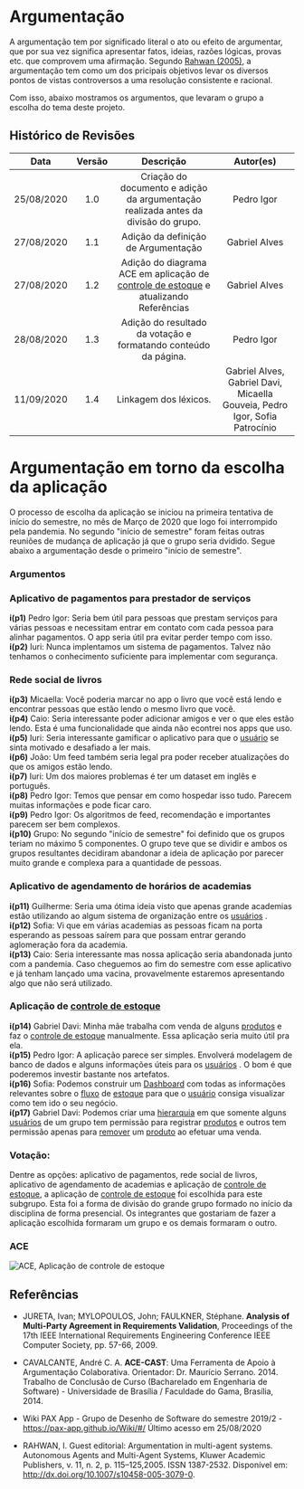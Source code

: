 # Argumentação

A argumentação tem por significado literal o ato ou efeito de argumentar, que por sua vez significa apresentar fatos, ideias, razões lógicas, provas etc. que comprovem uma afirmação. Segundo [Rahwan (2005)](#Referências), a argumentação tem como um dos pricipais objetivos levar os diversos pontos de vistas controversos a uma resolução consistente e racional.

Com isso, abaixo mostramos os argumentos, que levaram o grupo a escolha do tema deste projeto.

## Histórico de Revisões

|    Data    | Versão |                                                           Descrição                                                           |   Autor(es)   |
| :--------: | :----: | :---------------------------------------------------------------------------------------------------------------------------: | :-----------: |
| 25/08/2020 |  1.0   |                      Criação do documento e adição da argumentação realizada antes da divisão do grupo.                       |  Pedro Igor   |
| 27/08/2020 |  1.1   |                                              Adição da definição de Argumentação                                              | Gabriel Alves |
| 27/08/2020 |  1.2   | Adição do diagrama ACE em aplicação de [controle de estoque](Modeling/verbo?id=Controle-de-Estoque) e atualizando Referências | Gabriel Alves |
| 28/08/2020 |  1.3   |                                Adição do resultado da votação e formatando conteúdo da página.                                |  Pedro Igor   |
| 11/09/2020 |  1.4   |  Linkagem dos léxicos. | Gabriel Alves, Gabriel Davi, Micaella Gouveia, Pedro Igor, Sofia Patrocínio |

# Argumentação em torno da escolha da aplicação

O processo de escolha da aplicação se iniciou na primeira tentativa de início do semestre, no mês de Março de 2020 que logo foi interrompido pela pandemia. No segundo "início de semestre" foram feitas outras reuniões de mudança de aplicação já que o grupo seria dvidido. Segue abaixo a argumentação desde o primeiro "início de semestre".

### Argumentos

### Aplicativo de pagamentos para prestador de serviços

**i(p1)** Pedro Igor: Seria bem útil para pessoas que prestam serviços para várias pessoas e necessitam entrar em contato com cada pessoa para alinhar pagamentos. O app seria útil pra evitar perder tempo com isso.<br>
**i(p2)** Iuri: Nunca implentamos um sistema de pagamentos. Talvez não tenhamos o conhecimento suficiente para implementar com segurança.<br>

### Rede social de livros

**i(p3)** Micaella: Você poderia marcar no app o livro que você está lendo e encontrar pessoas que estão lendo o mesmo livro que você.<br>
**i(p4)** Caio: Seria interessante poder adicionar amigos e ver o que eles estão lendo. Esta é uma funcionalidade que ainda não econtrei nos apps que uso.<br>
**i(p5)** Iuri: Seria interessante gamificar o aplicativo para que o [usuário](Modeling/objeto?id=usuário) se sinta motivado e desafiado a ler mais.<br>
**i(p6)** João: Um feed também seria legal pra poder receber atualizações do que os amigos estão lendo.<br>
**i(p7)** Iuri: Um dos maiores problemas é ter um dataset em inglês e português.<br>
**i(p8)** Pedro Igor: Temos que pensar em como hospedar isso tudo. Parecem muitas informações e pode ficar caro.<br>
**i(p9)** Pedro Igor: Os algoritmos de feed, recomendação e importantes parecem ser bem complexos.<br>
**i(p10)** Grupo: No segundo "início de semestre" foi definido que os grupos teriam no máximo 5 componentes. O grupo teve que se dividir e ambos os grupos resultantes decidiram abandonar a ideia de aplicação por parecer muito grande e complexa para a quantidade de pessoas.<br>

### Aplicativo de agendamento de horários de academias

**i(p11)** Guilherme: Seria uma ótima ideia visto que apenas grande academias estão utilizando ao algum sistema de organização entre os [usuários](Modeling/objeto?id=usuário) .<br>
**i(p12)** Sofia: Vi que em várias academias as pessoas ficam na porta esperando as pessoas saírem para que possam entrar gerando aglomeração fora da academia.<br>
**i(p13)** Caio: Seria interessante mas nossa aplicação seria abandonada junto com a pandemia. Caso cheguemos ao fim do semestre com esse aplicativo e já tenham lançado uma vacina, provavelmente estaremos apresentando algo que não será utilizado.<br>

### Aplicação de [controle de estoque](Modeling/verbo?id=Controle-de-Estoque)

**i(p14)** Gabriel Davi: Minha mãe trabalha com venda de alguns [produtos](Modeling/objeto?id=Produto) e faz o [controle de estoque](Modeling/verbo?id=Controle-de-Estoque) manualmente. Essa aplicação seria muito útil pra ela.<br>
**i(p15)** Pedro Igor: A aplicação parece ser simples. Envolverá modelagem de banco de dados e alguns informações úteis para os [usuários](Modeling/objeto?id=usuário) . O bom é que poderemos investir bastante nos artefatos.<br>
**i(p16)** Sofia: Podemos construir um [Dashboard](Modeling/objeto?id=Dashboard) com todas as informações relevantes sobre o [fluxo](Modeling/verbo?id=fluxo) de [estoque](Modeling/objeto?id=Estoque) para que o [usuário](Modeling/objeto?id=usuário) consiga visualizar como tem ido o seu negócio.<br>
**i(p17)** Gabriel Davi: Podemos criar uma [hierarquia](Modeling/objeto?id=Papéis-dos-colaboradores) em que somente alguns [usuários](Modeling/objeto?id=usuário) de um grupo tem permissão para registrar [produtos](Modeling/objeto?id=Produto) e outros tem permissão apenas para [remover](Modeling/verbo?id=Baixa-em-Produto) um [produto](Modeling/objeto?id=Produto) ao efetuar uma venda.<br>

### Votação:

Dentre as opções: aplicativo de pagamentos, rede social de livros, aplicativo de agendamento de academias e aplicação de [controle de estoque](Modeling/verbo?id=Controle-de-Estoque), a aplicação de [controle de estoque](Modeling/verbo?id=Controle-de-Estoque) foi escolhida para este subgrupo. Esta foi a forma de divisão do grande grupo formado no início da disciplina de forma presencial. Os integrantes que gostariam de fazer a aplicação escolhida formaram um grupo e os demais formaram o outro.<br>

### ACE

![ACE, Aplicação de controle de estoque](https://user-images.githubusercontent.com/26935152/91451041-5db08300-e853-11ea-90e0-a4842769ad8c.png)<br>

## Referências

- JURETA, Ivan; MYLOPOULOS, John; FAULKNER, Stéphane. **Analysis of Multi-Party Agreement in Requirements Validation**, Proceedings of the 17th IEEE International Requirements Engineering Conference IEEE Computer Society, pp. 57-66, 2009.

- CAVALCANTE, André C. A. **ACE-CAST**: Uma Ferramenta de Apoio à Argumentação Colaborativa. Orientador: Dr. Maurício Serrano. 2014. Trabalho de Conclusão de Curso (Bacharelado em Engenharia de Software) - Universidade de Brasília / Faculdade do Gama, Brasília, 2014.

- Wiki PAX App - Grupo de Desenho de Software do semestre 2019/2 - <https://pax-app.github.io/Wiki/#/> Último acesso em 25/08/2020

- RAHWAN, I. Guest editorial: Argumentation in multi-agent systems. Autonomous
  Agents and Multi-Agent Systems, Kluwer Academic Publishers, v. 11, n. 2, p. 115–125,2005. ISSN 1387-2532. Disponível em: <http://dx.doi.org/10.1007/s10458-005-3079-0>.
